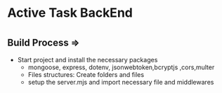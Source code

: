 # Active Task BackEnd

#

## Build Process =>

- Start project and install the necessary packages
  - mongoose, express, dotenv, jsonwebtoken,bcryptjs ,cors,multer
  - Files structures: Create folders and files
  - setup the server.mjs and import necessary file and middlewares
